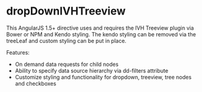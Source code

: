 # dropDownIVHTreeview

This AngularJS 1.5+ directive uses and requires the IVH Treeview plugin via Bower or NPM and Kendo styling.
The kendo styling can be removed via the treeLeaf and custom styling can be put in place.

Features:
- On demand data requests for child nodes
- Ability to specify data source hierarchy via dd-filters attribute
- Customize styling and functionality for dropdown, treeview, tree nodes and checkboxes